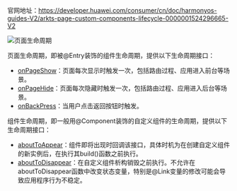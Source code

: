 

官网地址：https://developer.huawei.com/consumer/cn/doc/harmonyos-guides-V2/arkts-page-custom-components-lifecycle-0000001524296665-V2



![页面生命周期](/Users/yb/Documents/TyporaWorkSpace/GitHub/Architect/images/Harmony/页面生命周期.png)

页面生命周期，即被@Entry装饰的组件生命周期，提供以下生命周期接口：

- [onPageShow](https://developer.huawei.com/consumer/cn/doc/harmonyos-references-V2/arkts-custom-component-lifecycle-0000001482395076-V2#ZH-CN_TOPIC_0000001523488850__onpageshow)：页面每次显示时触发一次，包括路由过程、应用进入前台等场景。
- [onPageHide](https://developer.huawei.com/consumer/cn/doc/harmonyos-references-V2/arkts-custom-component-lifecycle-0000001482395076-V2#ZH-CN_TOPIC_0000001523488850__onpagehide)：页面每次隐藏时触发一次，包括路由过程、应用进入后台等场景。
- [onBackPress](https://developer.huawei.com/consumer/cn/doc/harmonyos-references-V2/arkts-custom-component-lifecycle-0000001482395076-V2#ZH-CN_TOPIC_0000001523488850__onbackpress)：当用户点击返回按钮时触发。

组件生命周期，即一般用@Component装饰的自定义组件的生命周期，提供以下生命周期接口：

- [aboutToAppear](https://developer.huawei.com/consumer/cn/doc/harmonyos-references-V2/arkts-custom-component-lifecycle-0000001482395076-V2#ZH-CN_TOPIC_0000001523488850__abouttoappear)：组件即将出现时回调该接口，具体时机为在创建自定义组件的新实例后，在执行其build()函数之前执行。
- [aboutToDisappear](https://developer.huawei.com/consumer/cn/doc/harmonyos-references-V2/arkts-custom-component-lifecycle-0000001482395076-V2#ZH-CN_TOPIC_0000001523488850__abouttodisappear)：在自定义组件析构销毁之前执行。不允许在aboutToDisappear函数中改变状态变量，特别是@Link变量的修改可能会导致应用程序行为不稳定。